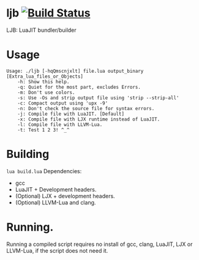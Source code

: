 # ljb [![Build Status](http://tty.sh:8090/buildStatus/icon?job=LJB&build=25)](http://tty.sh:8090/job/LJB/25/)
LJB: LuaJIT bundler/builder

# Usage
```
Usage: ./ljb [-hqQmscnjxlt] file.lua output_binary [Extra_lua_files_or_Objects]
	-h: Show this help.
	-q: Quiet for the most part, excludes Errors.
	-m: Don't use colors.
	-s: Use -Os and strip output file using 'strip --strip-all'
	-c: Compact output using 'upx -9'
	-n: Don't check the source file for syntax errors.
	-j: Compile file with LuaJIT. [Default]
	-x: Compile file with LJX runtime instead of LuaJIT.
	-l: Compile file with LLVM-Lua.
	-t: Test 1 2 3! ^_^
```

# Building
`lua build.lua`
Dependencies:
- gcc
- LuaJIT + Development headers.
- (Optional) LJX + development headers.
- (Optional) LLVM-Lua and clang.

# Running.
Running a compiled script requires no install of gcc, clang, LuaJIT, LJX or LLVM-Lua, if the script does not need it.
